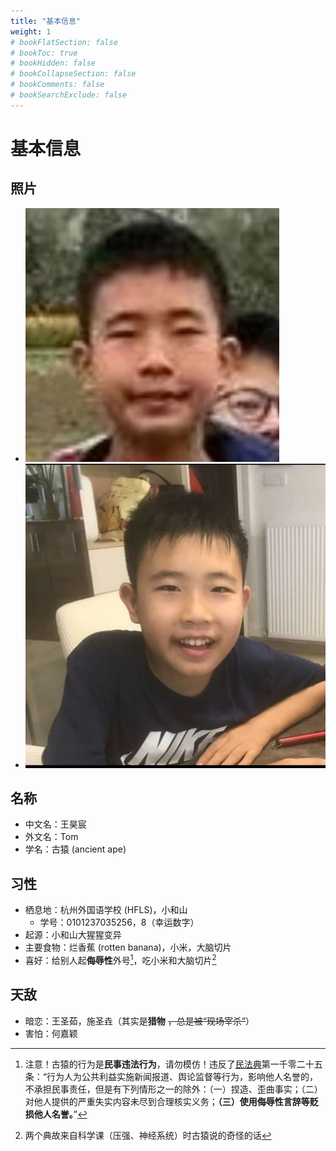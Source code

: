 ```yaml
---
title: "基本信息"
weight: 1
# bookFlatSection: false
# bookToc: true
# bookHidden: false
# bookCollapseSection: false
# bookComments: false
# bookSearchExclude: false
---
```

# 基本信息

## 照片

- ![学农](/docs/img/1.png)
- ![微信](/docs/img/2.jpg)

## 名称

- 中文名：王昊宸
- 外文名：Tom
- 学名：古猿 (ancient ape)

## 习性

- 栖息地：杭州外国语学校 (HFLS)，小和山
  - 学号：0101237035256，8（幸运数字）
- 起源：小和山大猩猩变异
- 主要食物：烂香蕉 (rotten banana)，小米，大脑切片
- 喜好：给别人起**侮辱性**外号[^1]，吃小米和大脑切片[^2]

## 天敌

- 暗恋：王圣茹，施圣垚（其实是**猎物** ~~，总是被“现场宰杀”~~）
- 害怕：何嘉颖

[^1]: 注意！古猿的行为是**民事违法行为**，请勿模仿！违反了[民法典](https://flk.npc.gov.cn/detail2.html?ZmY4MDgwODE3MjlkMWVmZTAxNzI5ZDUwYjVjNTAwYmY%3D)第一千零二十五条：“行为人为公共利益实施新闻报道、舆论监督等行为，影响他人名誉的，不承担民事责任，但是有下列情形之一的除外：（一）捏造、歪曲事实；（二）对他人提供的严重失实内容未尽到合理核实义务；**（三）使用侮辱性言辞等贬损他人名誉。**”

[^2]: 两个典故来自科学课（压强、神经系统）时古猿说的奇怪的话

